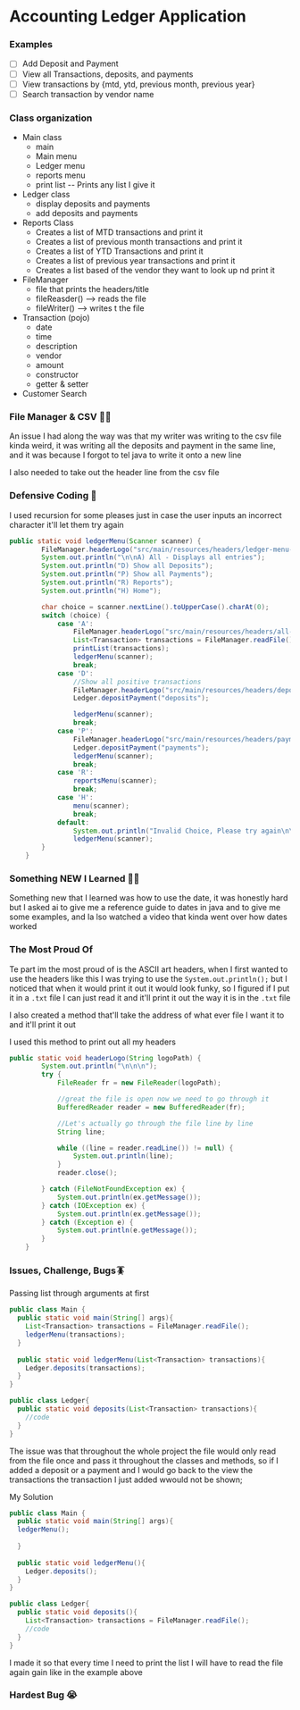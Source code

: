 # Accounting Ledger Application
### Examples

* [ ]  Add Deposit and Payment
* [ ]  View all Transactions, deposits, and payments
* [ ]  View transactions by {mtd, ytd, previous month, previous year}
* [ ]  Search transaction by vendor name

<h3>Class organization</h3>

* Main class
  * main
  * Main menu
  * Ledger menu
  * reports menu
  * print list -- Prints any list I give it
* Ledger class
  * display deposits and payments
  * add deposits and payments
* Reports Class
  * Creates a list of MTD transactions and print it
  * Creates a list of previous month transactions and print it
  * Creates a list of YTD Transactions and print it 
  * Creates a list of previous year transactions and print it 
  * Creates a list based of the vendor they want to look up nd print it 
* FileManager
  * file that prints the headers/title
  * fileReasder() --> reads the file
  * fileWriter() --> writes t the file
* Transaction (pojo)
  * date
  * time
  * description
  * vendor
  * amount
  * constructor
  * getter & setter
* Customer Search

### File Manager & CSV 👷‍♀️

An issue I had along the way was that my writer was writing to the csv file kinda weird, it was writing all the deposits and payment in the same line, and it was because I forgot to tel java to write it onto a new line

I also needed to take out the header line from the csv file

### Defensive Coding 🤺

I used recursion for some pleases just in case the user inputs an incorrect character it'll let them try again

```java
public static void ledgerMenu(Scanner scanner) {
        FileManager.headerLogo("src/main/resources/headers/ledger-menu-ascii.txt");
        System.out.println("\n\nA) All - Displays all entries");
        System.out.println("D) Show all Deposits");
        System.out.println("P) Show all Payments");
        System.out.println("R) Reports");
        System.out.println("H) Home");

        char choice = scanner.nextLine().toUpperCase().charAt(0);
        switch (choice) {
            case 'A':
                FileManager.headerLogo("src/main/resources/headers/all-transactions-ascii.txt");
                List<Transaction> transactions = FileManager.readFile();
                printList(transactions);
                ledgerMenu(scanner);
                break;
            case 'D':
                //Show all positive transactions
                FileManager.headerLogo("src/main/resources/headers/deposits-ascii.txt");
                Ledger.depositPayment("deposits");

                ledgerMenu(scanner);
                break;
            case 'P':
                FileManager.headerLogo("src/main/resources/headers/payments-ascii.txt");
                Ledger.depositPayment("payments");
                ledgerMenu(scanner);
                break;
            case 'R':
                reportsMenu(scanner);
                break;
            case 'H':
                menu(scanner);
                break;
            default:
                System.out.println("Invalid Choice, Please try again\n\n");
                ledgerMenu(scanner);
        }
    }
```

### Something NEW I Learned 👩‍🎓

Something new that I learned was how to use the date, it was honestly hard but I asked ai to give me a reference guide to dates in java and to give me some examples, and Ia lso watched a video that kinda went over how dates worked

### The Most Proud Of

Te part im the most proud of is the ASCII art headers, when I first wanted to use the headers like this I was trying to use the `System.out.println();` but I noticed that when it would print it out it would look funky, so I figured if I put it in a `.txt` file I can just read it and it'll print it out the way it is in the `.txt` file

I also created a method that'll take the address of what ever file I want it to and it'll print it out

I used this method to print out all my headers

```java
public static void headerLogo(String logoPath) {
        System.out.println("\n\n\n");
        try {
            FileReader fr = new FileReader(logoPath);

            //great the file is open now we need to go through it
            BufferedReader reader = new BufferedReader(fr);

            //Let's actually go through the file line by line
            String line;

            while ((line = reader.readLine()) != null) {
                System.out.println(line);
            }
            reader.close();

        } catch (FileNotFoundException ex) {
            System.out.println(ex.getMessage());
        } catch (IOException ex) {
            System.out.println(ex.getMessage());
        } catch (Exception e) {
            System.out.println(e.getMessage());
        }
    }
```

### Issues, Challenge, Bugs🪳

Passing list through arguments at first

```java
public class Main {
  public static void main(String[] args){
    List<Transaction> transactions = FileManager.readFile();
    ledgerMenu(transactions);
  }
  
  public static void ledgerMenu(List<Transaction> transactions){
    Ledger.deposits(transactions);
  }
}

public class Ledger{
  public static void deposits(List<Transaction> transactions){
    //code
  }
}

```

The issue was that throughout the whole project the file would only read from the file once and pass it throughout the classes and methods, so if I added a deposit or a payment and I would go back to the view the transactions the transaction I just added wwould not be shown;

My Solution

```java
public class Main {
  public static void main(String[] args){
  ledgerMenu();
  
  }
  
  public static void ledgerMenu(){
    Ledger.deposits();
  }
}

public class Ledger{
  public static void deposits(){
    List<Transaction> transactions = FileManager.readFile();
    //code
  }
} 
```

I made it so that every time I need to print the list I will have to read the file again gain like in the example above

### Hardest Bug 😭



